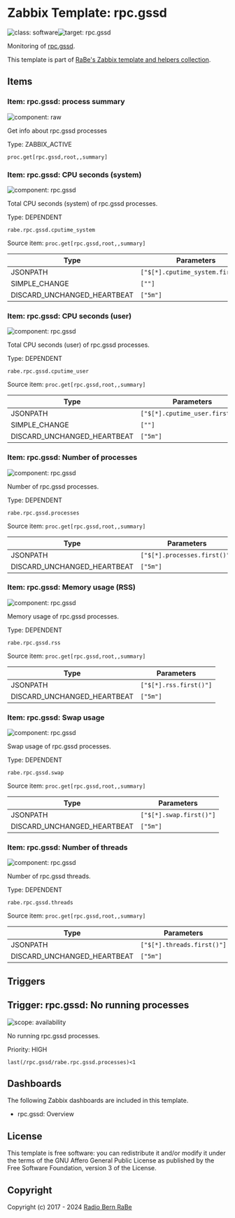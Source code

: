 # Zabbix Template: rpc.gssd

![class: software](https://img.shields.io/badge/class-software-00c9bf)![target: rpc.gssd](https://img.shields.io/badge/target-rpc.gssd-00c9bf)

Monitoring of [rpc.gssd](https://linux.die.net/man/8/rpc.gssd).

This template is part of [RaBe's Zabbix template and helpers
collection](https://github.com/radiorabe/rabe-zabbix).


## Items

### Item: rpc.gssd: process summary

![component: raw](https://img.shields.io/badge/component-raw-00c9bf)

Get info about rpc.gssd processes

Type: ZABBIX_ACTIVE

```
proc.get[rpc.gssd,root,,summary]
```

### Item: rpc.gssd: CPU seconds (system)

![component: rpc.gssd](https://img.shields.io/badge/component-rpc.gssd-00c9bf)

Total CPU seconds (system) of rpc.gssd processes.

Type: DEPENDENT

```
rabe.rpc.gssd.cputime_system
```
Source item: `proc.get[rpc.gssd,root,,summary]`

| Type | Parameters |
| ---- | ---------- |
| JSONPATH | `["$[*].cputime_system.first()"]` |
| SIMPLE_CHANGE | `[""]` |
| DISCARD_UNCHANGED_HEARTBEAT | `["5m"]` |

### Item: rpc.gssd: CPU seconds (user)

![component: rpc.gssd](https://img.shields.io/badge/component-rpc.gssd-00c9bf)

Total CPU seconds (user) of rpc.gssd processes.

Type: DEPENDENT

```
rabe.rpc.gssd.cputime_user
```
Source item: `proc.get[rpc.gssd,root,,summary]`

| Type | Parameters |
| ---- | ---------- |
| JSONPATH | `["$[*].cputime_user.first()"]` |
| SIMPLE_CHANGE | `[""]` |
| DISCARD_UNCHANGED_HEARTBEAT | `["5m"]` |

### Item: rpc.gssd: Number of processes

![component: rpc.gssd](https://img.shields.io/badge/component-rpc.gssd-00c9bf)

Number of rpc.gssd processes.

Type: DEPENDENT

```
rabe.rpc.gssd.processes
```
Source item: `proc.get[rpc.gssd,root,,summary]`

| Type | Parameters |
| ---- | ---------- |
| JSONPATH | `["$[*].processes.first()"]` |
| DISCARD_UNCHANGED_HEARTBEAT | `["5m"]` |

### Item: rpc.gssd: Memory usage (RSS)

![component: rpc.gssd](https://img.shields.io/badge/component-rpc.gssd-00c9bf)

Memory usage of rpc.gssd processes.

Type: DEPENDENT

```
rabe.rpc.gssd.rss
```
Source item: `proc.get[rpc.gssd,root,,summary]`

| Type | Parameters |
| ---- | ---------- |
| JSONPATH | `["$[*].rss.first()"]` |
| DISCARD_UNCHANGED_HEARTBEAT | `["5m"]` |

### Item: rpc.gssd: Swap usage

![component: rpc.gssd](https://img.shields.io/badge/component-rpc.gssd-00c9bf)

Swap usage of rpc.gssd processes.

Type: DEPENDENT

```
rabe.rpc.gssd.swap
```
Source item: `proc.get[rpc.gssd,root,,summary]`

| Type | Parameters |
| ---- | ---------- |
| JSONPATH | `["$[*].swap.first()"]` |
| DISCARD_UNCHANGED_HEARTBEAT | `["5m"]` |

### Item: rpc.gssd: Number of threads

![component: rpc.gssd](https://img.shields.io/badge/component-rpc.gssd-00c9bf)

Number of rpc.gssd threads.

Type: DEPENDENT

```
rabe.rpc.gssd.threads
```
Source item: `proc.get[rpc.gssd,root,,summary]`

| Type | Parameters |
| ---- | ---------- |
| JSONPATH | `["$[*].threads.first()"]` |
| DISCARD_UNCHANGED_HEARTBEAT | `["5m"]` |

## Triggers

## Trigger: rpc.gssd: No running processes

![scope: availability](https://img.shields.io/badge/scope-availability-00c9bf)

No running rpc.gssd processes.

Priority: HIGH

```
last(/rpc.gssd/rabe.rpc.gssd.processes)<1
```

## Dashboards

The following Zabbix dashboards are included in this template.
* rpc.gssd: Overview

## License

This template is free software: you can redistribute it and/or modify it under
the terms of the GNU Affero General Public License as published by the Free
Software Foundation, version 3 of the License.

## Copyright

Copyright (c) 2017 - 2024 [Radio Bern RaBe](http://www.rabe.ch)
